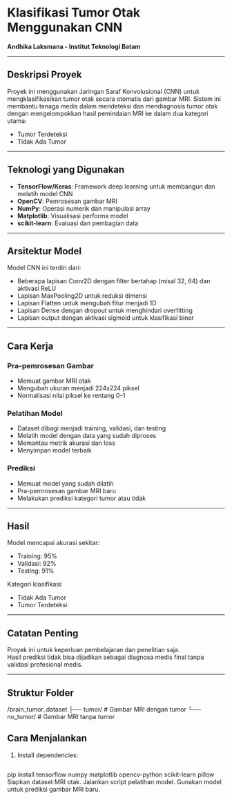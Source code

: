 # Klasifikasi Tumor Otak Menggunakan CNN  
**Andhika Laksmana - Institut Teknologi Batam**

---

## Deskripsi Proyek  
Proyek ini menggunakan Jaringan Saraf Konvolusional (CNN) untuk mengklasifikasikan tumor otak secara otomatis dari gambar MRI. Sistem ini membantu tenaga medis dalam mendeteksi dan mendiagnosis tumor otak dengan mengelompokkan hasil pemindaian MRI ke dalam dua kategori utama:  

- Tumor Terdeteksi  
- Tidak Ada Tumor  

---

## Teknologi yang Digunakan  
- **TensorFlow/Keras**: Framework deep learning untuk membangun dan melatih model CNN  
- **OpenCV**: Pemrosesan gambar MRI  
- **NumPy**: Operasi numerik dan manipulasi array  
- **Matplotlib**: Visualisasi performa model  
- **scikit-learn**: Evaluasi dan pembagian data  

---

## Arsitektur Model  
Model CNN ini terdiri dari:  
- Beberapa lapisan Conv2D dengan filter bertahap (misal 32, 64) dan aktivasi ReLU  
- Lapisan MaxPooling2D untuk reduksi dimensi  
- Lapisan Flatten untuk mengubah fitur menjadi 1D  
- Lapisan Dense dengan dropout untuk menghindari overfitting  
- Lapisan output dengan aktivasi sigmoid untuk klasifikasi biner  

---

## Cara Kerja  

### Pra-pemrosesan Gambar  
- Memuat gambar MRI otak  
- Mengubah ukuran menjadi 224x224 piksel  
- Normalisasi nilai piksel ke rentang 0-1  

### Pelatihan Model  
- Dataset dibagi menjadi training, validasi, dan testing  
- Melatih model dengan data yang sudah diproses  
- Memantau metrik akurasi dan loss  
- Menyimpan model terbaik  

### Prediksi  
- Memuat model yang sudah dilatih  
- Pra-pemrosesan gambar MRI baru  
- Melakukan prediksi kategori tumor atau tidak  

---

## Hasil  
Model mencapai akurasi sekitar:  
- Training: 95%  
- Validasi: 92%  
- Testing: 91%  

Kategori klasifikasi:  
- Tidak Ada Tumor  
- Tumor Terdeteksi  

---

## Catatan Penting  
Proyek ini untuk keperluan pembelajaran dan penelitian saja.  
Hasil prediksi tidak bisa dijadikan sebagai diagnosa medis final tanpa validasi profesional medis.  

---

## Struktur Folder  

/brain_tumor_dataset
├── tumor/ # Gambar MRI dengan tumor
└── no_tumor/ # Gambar MRI tanpa tumor

## Cara Menjalankan  
1. Install dependencies:  
   ```bash
pip install tensorflow numpy matplotlib opencv-python scikit-learn pillow
Siapkan dataset MRI otak.
Jalankan script pelatihan model.
Gunakan model untuk prediksi gambar MRI baru.